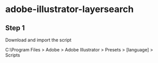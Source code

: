 # adobe-illustrator-layersearch
## Step 1
Download and import the script 

C:\Program Files > Adobe > Adobe Illustrator > Presets > [language] > Scripts
